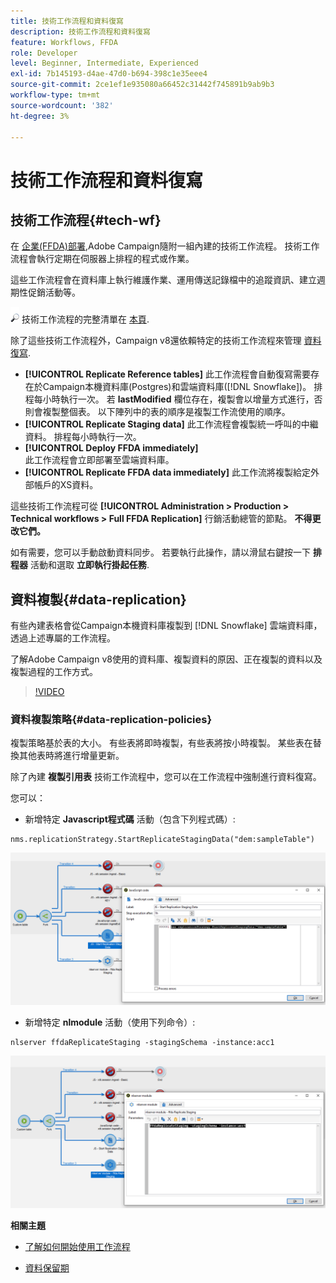 ```yaml
---
title: 技術工作流程和資料復寫
description: 技術工作流程和資料復寫
feature: Workflows, FFDA
role: Developer
level: Beginner, Intermediate, Experienced
exl-id: 7b145193-d4ae-47d0-b694-398c1e35eee4
source-git-commit: 2ce1ef1e935080a66452c31442f745891b9ab9b3
workflow-type: tm+mt
source-wordcount: '382'
ht-degree: 3%

---
```


# 技術工作流程和資料復寫

## 技術工作流程{#tech-wf}

在 [企業(FFDA)部署](enterprise-deployment.md),Adobe Campaign隨附一組內建的技術工作流程。 技術工作流程會執行定期在伺服器上排程的程式或作業。

這些工作流程會在資料庫上執行維護作業、運用傳送記錄檔中的追蹤資訊、建立週期性促銷活動等。

![](../assets/do-not-localize/glass.png) 技術工作流程的完整清單在 [本頁](https://experienceleague.adobe.com/docs/campaign/automation/workflows/introduction/wf-type/technical-workflows.html).

除了這些技術工作流程外，Campaign v8還依賴特定的技術工作流程來管理 [資料復寫](#data-replication).

* **[!UICONTROL Replicate Reference tables]**
此工作流程會自動復寫需要存在於Campaign本機資料庫(Postgres)和雲端資料庫([!DNL Snowflake])。 排程每小時執行一次。 若 **lastModified** 欄位存在，複製會以增量方式進行，否則會複製整個表。 以下陣列中的表的順序是複製工作流使用的順序。
* **[!UICONTROL Replicate Staging data]**
此工作流程會複製統一呼叫的中繼資料。 排程每小時執行一次。
* **[!UICONTROL Deploy FFDA immediately]**\
   此工作流程會立即部署至雲端資料庫。
* **[!UICONTROL Replicate FFDA data immediately]**
此工作流將複製給定外部帳戶的XS資料。

這些技術工作流程可從 **[!UICONTROL Administration > Production > Technical workflows > Full FFDA Replication]** 行銷活動總管的節點。 **不得更改它們。**

如有需要，您可以手動啟動資料同步。 若要執行此操作，請以滑鼠右鍵按一下 **排程器** 活動和選取 **立即執行掛起任務**.

## 資料複製{#data-replication}

有些內建表格會從Campaign本機資料庫複製到 [!DNL Snowflake] 雲端資料庫，透過上述專屬的工作流程。

了解Adobe Campaign v8使用的資料庫、複製資料的原因、正在複製的資料以及複製過程的工作方式。

>[!VIDEO](https://video.tv.adobe.com/v/334460?quality=12)


### 資料複製策略{#data-replication-policies}

複製策略基於表的大小。 有些表將即時複製，有些表將按小時複製。 某些表在替換其他表時將進行增量更新。

除了內建 **複製引用表** 技術工作流程中，您可以在工作流程中強制進行資料復寫。

您可以：

* 新增特定 **Javascript程式碼** 活動（包含下列程式碼）:

```
nms.replicationStrategy.StartReplicateStagingData("dem:sampleTable")
```

![](assets/jscode.png)


* 新增特定 **nlmodule** 活動（使用下列命令）:

```
nlserver ffdaReplicateStaging -stagingSchema -instance:acc1
```

![](assets/nlmodule.png)


**相關主題**

* [了解如何開始使用工作流程](https://experienceleague.adobe.com/docs/campaign/automation/workflows/introduction/about-workflows.html)

* [資料保留期](../dev/datamodel-best-practices.md#data-retention)
